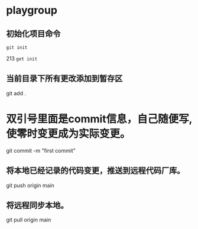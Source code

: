 # playgroup
## 初始化项目命令
```shell
git init
```
213 `get init`
## 当前目录下所有更改添加到暂存区
git add .

# 双引号里面是commit信息，自己随便写,使零时变更成为实际变更。
git commit -m "first commit"

## 将本地已经记录的代码变更，推送到远程代码厂库。
git push origin main

## 将远程同步本地。
git pull origin main
